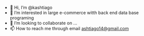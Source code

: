 - 👋 Hi, I’m @kashtiago
- 👀 I’m interested in large e-commerce witth back end data base programing
- 💞️ I’m looking to collaborate on ...
- 📫 How to reach me through email ashtiago14@gmail.com

<!---
kashtiago/kashtiago is a ✨ special ✨ repository because its `README.md` (this file) appears on your GitHub profile.
You can click the Preview link to take a look at your changes.
--->

